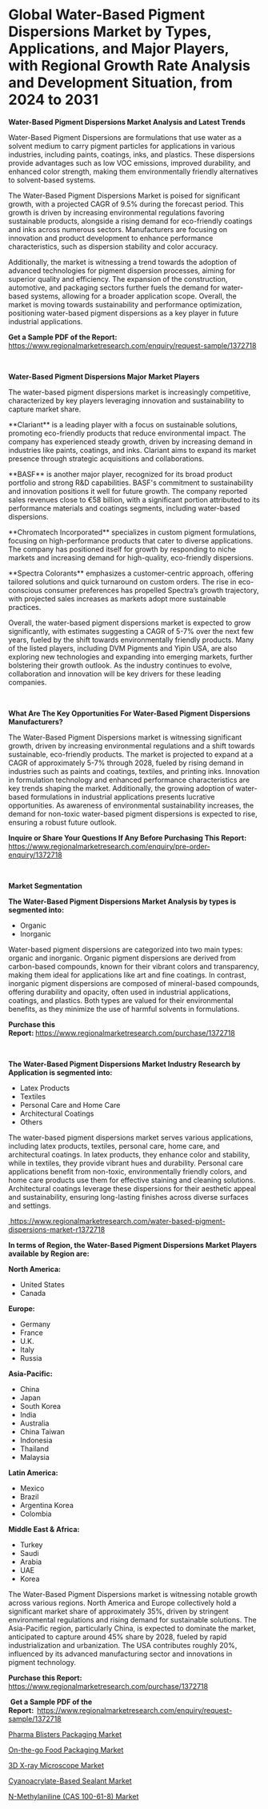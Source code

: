 <p><h1>Global Water-Based Pigment Dispersions Market by Types, Applications, and Major Players, with Regional Growth Rate Analysis and Development Situation, from 2024 to 2031</h1></p><p><strong>Water-Based Pigment Dispersions Market Analysis and Latest Trends</strong></p>
<p><p>Water-Based Pigment Dispersions are formulations that use water as a solvent medium to carry pigment particles for applications in various industries, including paints, coatings, inks, and plastics. These dispersions provide advantages such as low VOC emissions, improved durability, and enhanced color strength, making them environmentally friendly alternatives to solvent-based systems.</p><p>The Water-Based Pigment Dispersions Market is poised for significant growth, with a projected CAGR of 9.5% during the forecast period. This growth is driven by increasing environmental regulations favoring sustainable products, alongside a rising demand for eco-friendly coatings and inks across numerous sectors. Manufacturers are focusing on innovation and product development to enhance performance characteristics, such as dispersion stability and color accuracy. </p><p>Additionally, the market is witnessing a trend towards the adoption of advanced technologies for pigment dispersion processes, aiming for superior quality and efficiency. The expansion of the construction, automotive, and packaging sectors further fuels the demand for water-based systems, allowing for a broader application scope. Overall, the market is moving towards sustainability and performance optimization, positioning water-based pigment dispersions as a key player in future industrial applications.</p></p>
<p><strong>Get a Sample PDF of the Report:&nbsp;</strong> <a href="https://www.regionalmarketresearch.com/enquiry/request-sample/1372718">https://www.regionalmarketresearch.com/enquiry/request-sample/1372718</a></p>
<p>&nbsp;</p>
<p><strong>Water-Based Pigment Dispersions Major Market Players</strong></p>
<p><p>The water-based pigment dispersions market is increasingly competitive, characterized by key players leveraging innovation and sustainability to capture market share. </p><p>**Clariant** is a leading player with a focus on sustainable solutions, promoting eco-friendly products that reduce environmental impact. The company has experienced steady growth, driven by increasing demand in industries like paints, coatings, and inks. Clariant aims to expand its market presence through strategic acquisitions and collaborations.</p><p>**BASF** is another major player, recognized for its broad product portfolio and strong R&D capabilities. BASF's commitment to sustainability and innovation positions it well for future growth. The company reported sales revenues close to €58 billion, with a significant portion attributed to its performance materials and coatings segments, including water-based dispersions.</p><p>**Chromatech Incorporated** specializes in custom pigment formulations, focusing on high-performance products that cater to diverse applications. The company has positioned itself for growth by responding to niche markets and increasing demand for high-quality, eco-friendly dispersions.</p><p>**Spectra Colorants** emphasizes a customer-centric approach, offering tailored solutions and quick turnaround on custom orders. The rise in eco-conscious consumer preferences has propelled Spectra’s growth trajectory, with projected sales increases as markets adopt more sustainable practices.</p><p>Overall, the water-based pigment dispersions market is expected to grow significantly, with estimates suggesting a CAGR of 5-7% over the next few years, fueled by the shift towards environmentally friendly products. Many of the listed players, including DVM Pigments and Yipin USA, are also exploring new technologies and expanding into emerging markets, further bolstering their growth outlook. As the industry continues to evolve, collaboration and innovation will be key drivers for these leading companies.</p></p>
<p>&nbsp;</p>
<p><strong>What Are The Key Opportunities For Water-Based Pigment Dispersions Manufacturers?</strong></p>
<p><p>The Water-Based Pigment Dispersions market is witnessing significant growth, driven by increasing environmental regulations and a shift towards sustainable, eco-friendly products. The market is projected to expand at a CAGR of approximately 5-7% through 2028, fueled by rising demand in industries such as paints and coatings, textiles, and printing inks. Innovation in formulation technology and enhanced performance characteristics are key trends shaping the market. Additionally, the growing adoption of water-based formulations in industrial applications presents lucrative opportunities. As awareness of environmental sustainability increases, the demand for non-toxic water-based pigment dispersions is expected to rise, ensuring a robust future outlook.</p></p>
<p><strong>Inquire or Share Your Questions If Any Before Purchasing This Report:</strong> <a href="https://www.regionalmarketresearch.com/enquiry/pre-order-enquiry/1372718">https://www.regionalmarketresearch.com/enquiry/pre-order-enquiry/1372718</a></p>
<p>&nbsp;</p>
<p><strong>Market Segmentation</strong></p>
<p><strong>The Water-Based Pigment Dispersions Market Analysis by types is segmented into:</strong></p>
<p><ul><li>Organic</li><li>Inorganic</li></ul></p>
<p><p>Water-based pigment dispersions are categorized into two main types: organic and inorganic. Organic pigment dispersions are derived from carbon-based compounds, known for their vibrant colors and transparency, making them ideal for applications like art and fine coatings. In contrast, inorganic pigment dispersions are composed of mineral-based compounds, offering durability and opacity, often used in industrial applications, coatings, and plastics. Both types are valued for their environmental benefits, as they minimize the use of harmful solvents in formulations.</p></p>
<p><strong>Purchase this Report:&nbsp;</strong><a href="https://www.regionalmarketresearch.com/purchase/1372718">https://www.regionalmarketresearch.com/purchase/1372718</a></p>
<p>&nbsp;</p>
<p><strong>The Water-Based Pigment Dispersions Market Industry Research by Application is segmented into:</strong></p>
<p><ul><li>Latex Products</li><li>Textiles</li><li>Personal Care and Home Care</li><li>Architectural Coatings</li><li>Others</li></ul></p>
<p><p>The water-based pigment dispersions market serves various applications, including latex products, textiles, personal care, home care, and architectural coatings. In latex products, they enhance color and stability, while in textiles, they provide vibrant hues and durability. Personal care applications benefit from non-toxic, environmentally friendly colors, and home care products use them for effective staining and cleaning solutions. Architectural coatings leverage these dispersions for their aesthetic appeal and sustainability, ensuring long-lasting finishes across diverse surfaces and settings.</p></p>
<p><a href="https://www.regionalmarketresearch.com/water-based-pigment-dispersions-market-r1372718">&nbsp;https://www.regionalmarketresearch.com/water-based-pigment-dispersions-market-r1372718</a></p>
<p><strong>In terms of Region, the Water-Based Pigment Dispersions Market Players available by Region are:</strong></p>
<p>
    <p> <strong> North America: </strong>
        <ul>
            <li>United States</li>
            <li>Canada</li>
        </ul>
        </p> 
    <p> <strong> Europe: </strong>
        <ul>
            <li>Germany</li>
            <li>France</li>
            <li>U.K.</li>
            <li>Italy</li>
            <li>Russia</li>
        </ul>
        </p> 
    <p> <strong> Asia-Pacific: </strong>
        <ul>
            <li>China</li>
            <li>Japan</li>
            <li>South Korea</li>
            <li>India</li>
            <li>Australia</li>
            <li>China Taiwan</li>
            <li>Indonesia</li>
            <li>Thailand</li>
            <li>Malaysia</li>
        </ul>
        </p> 
    <p> <strong> Latin America: </strong>
        <ul>
            <li>Mexico</li>
            <li>Brazil</li>
            <li>Argentina Korea</li>
            <li>Colombia</li>
        </ul>
        </p> 
    <p> <strong> Middle East & Africa: </strong>
        <ul>
            <li>Turkey</li>
            <li>Saudi</li>
            <li>Arabia</li>
            <li>UAE</li>
            <li>Korea</li>
        </ul>
    </p>
    </p>
<p><p>The Water-Based Pigment Dispersions market is witnessing notable growth across various regions. North America and Europe collectively hold a significant market share of approximately 35%, driven by stringent environmental regulations and rising demand for sustainable solutions. The Asia-Pacific region, particularly China, is expected to dominate the market, anticipated to capture around 45% share by 2028, fueled by rapid industrialization and urbanization. The USA contributes roughly 20%, influenced by its advanced manufacturing sector and innovations in pigment technology.</p></p>
<p><strong>Purchase this Report: </strong><a href="https://www.regionalmarketresearch.com/purchase/1372718">https://www.regionalmarketresearch.com/purchase/1372718</a></p>
<p>&nbsp;<strong>Get a Sample PDF of the Report:&nbsp;&nbsp;</strong><a href="https://www.regionalmarketresearch.com/enquiry/request-sample/1372718">https://www.regionalmarketresearch.com/enquiry/request-sample/1372718</a></p>
<p><strong></strong></p>
<p><p><a href="https://www.linkedin.com/pulse/how-regional-global-trends-shaping-pharma-blisters-packaging-4licf">Pharma Blisters Packaging Market</a></p><p><a href="https://www.linkedin.com/pulse/insights-on-the-go-food-packaging-market-size-which-expanding-ki1if">On-the-go Food Packaging Market</a></p><p><a href="https://medium.com/@cearrahenry142024/3d-x-ray-microscope-market-market-segmentation-geographical-regions-and-market-forcast-till-2031-a93c29636d37">3D X-ray Microscope Market</a></p><p><a href="https://issuu.com/reportprime-2/docs/cyanoacrylate-based-sealant-market-_141a256630727c">Cyanoacrylate-Based Sealant Market</a></p><p><a href="https://issuu.com/reportprime-2/docs/n-methylaniline-cas-100-61-8-market_cc23327391f345">N-Methylaniline (CAS 100-61-8) Market</a></p></p>